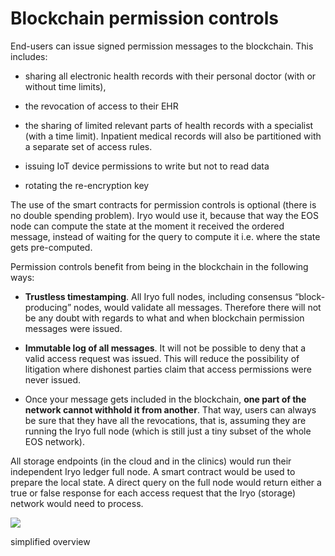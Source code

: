 # **Blockchain permission controls**

End-users can issue signed permission messages to the blockchain. This includes:

* sharing all electronic health records with their personal doctor \(with or without time limits\),

* the revocation of access to their EHR

* the sharing of limited relevant parts of health records with a specialist \(with a time limit\). Inpatient medical records will also be partitioned with a separate set of access rules.

* issuing IoT device permissions to write but not to read data

* rotating the re-encryption key

The use of the smart contracts for permission controls is optional \(there is no double spending problem\). Iryo would use it, because that way the EOS node can compute the state at the moment it received the ordered message, instead of waiting for the query to compute it i.e. where the state gets pre-computed.

Permission controls benefit from being in the blockchain in the following ways:

* **Trustless timestamping**. All Iryo full nodes, including consensus “block-producing” nodes, would validate all messages. Therefore there will not be any doubt with regards to what and when blockchain permission messages were issued.

* **Immutable log of all messages**. It will not be possible to deny that a valid access request was issued. This will reduce the possibility of litigation where dishonest parties claim that access permissions were never issued.

* Once your message gets included in the blockchain, **one part of the network cannot withhold it from another**. That way, users can always be sure that they have all the revocations, that is, assuming they are running the Iryo full node \(which is still just a tiny subset of the whole EOS network\).

All storage endpoints \(in the cloud and in the clinics\) would run their independent Iryo ledger full node. A smart contract would be used to prepare the local state. A direct query on the full node would return either a true or false response for each access request that the Iryo \(storage\) network would need to process.

  


![](https://lh3.googleusercontent.com/xN2SM-g16Vi2ZWQuPcWauNcWFONQCSgWEBIQPdfOEUdrKPul4H2OzblZ5BiKoKxmb1RIyLGgPyYF_VgrTphxk7g65cv-nSnzwwzp2n-NhX_4MukvNbQltFdjS29hgnG3Pyc2tkbe)

simplified overview

